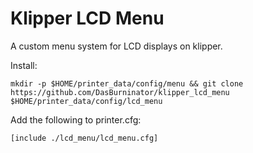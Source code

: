 # Klipper LCD Menu

A custom menu system for LCD displays on klipper.

Install:

`mkdir -p $HOME/printer_data/config/menu && git clone https://github.com/DasBurninator/klipper_lcd_menu $HOME/printer_data/config/lcd_menu`

Add the following to printer.cfg:

`[include ./lcd_menu/lcd_menu.cfg]`
